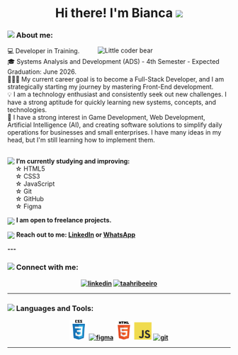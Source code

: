 <h1 align="center">Hi there! I'm Bianca <img src="https://media.giphy.com/media/hvRJCLFzcasrR4ia7z/giphy.gif" width="32px"></h1> 

<h3><img src="https://media.giphy.com/media/ObNTw8Uzwy6KQ/giphy.gif" width="22px"> About me:</h3>
<img align="right" width=300px alt="Little coder bear" src="https://c.tenor.com/GN73MKBawZYAAAAi/busy-cute.gif" />

<div tabindex="1"> 
💻 Developer in Training.</br>
🎓 Systems Analysis and Development (ADS) - 4th Semester - Expected Graduation: June 2026. </br>
👩🏻‍💻 My current career goal is to become a Full-Stack Developer, and I am strategically starting my journey by mastering Front-End development. </br>
💡 I am a technology enthusiast and consistently seek out new challenges. I have a strong aptitude for quickly learning new systems, concepts, and technologies. </br>
🧐 I have a strong interest in Game Development, Web Development, Artificial Intelligence (AI), and creating software solutions to simplify daily operations for businesses and small enterprises. I have many ideas in my head, but I'm still learning how to implement them.
</div> </br>

<p><img align="top" src="https://media.giphy.com/media/tDDIeB24eaOr3xhbia/giphy.gif" width="20px"> <b> I’m currently studying and improving:</b></br>
  &emsp; ☆ HTML5 </br>
  &emsp; ☆ CSS3 </br>
  &emsp; ☆ JavaScript </br>
  &emsp; ☆ Git </br>
  &emsp; ☆ GitHub </br>
  &emsp; ☆ Figma
</p>

<p><img align="center" src="https://media.giphy.com/media/23D8NR89IoZUC9jgsO/giphy.gif" width="20px"> <b> I am open to freelance projects.</b></p>

<p><img align="center" src="https://media.giphy.com/media/WCS0Vbr4odJ615HPMe/giphy.gif" width="20px"> <b> Reach out to me: <a target="blank"href="https://www.linkedin.com/in/bianca-i-457958200/">LinkedIn</a> or <a target="blank" href="https://wa.me/5542998363310">WhatsApp</a> </p>
---

<h3><img align="top" src="https://media.giphy.com/media/AEMgXCqNwfxvbNWVCt/giphy.gif" width="25px"> Connect with me:</h3>
<div  align="center">
  <a href="https://www.linkedin.com/in/bianca-i-457958200/" target="blank"><img align="center" src="https://user-images.githubusercontent.com/88904952/234979284-68c11d7f-1acc-4f0c-ac78-044e1037d7b0.png" alt="linkedin" width="40px" /></a>
 <a href="https://www.instagram.com/bianca.isbly/" target="blank"><img align="center" src="https://raw.githubusercontent.com/rahuldkjain/github-profile-readme-generator/master/src/images/icons/Social/instagram.svg" alt="taahribeeiro" height="40" width="40px" /></a>
</div>

---

<!-- PROGRAMMING LANGUAGES -->

<h3><img align="top" src="https://media2.giphy.com/media/QssGEmpkyEOhBCb7e1/giphy.gif?cid=ecf05e47a0n3gi1bfqntqmob8g9aid1oyj2wr3ds3mg700bl&rid=giphy.gif" width="25px"> Languages and Tools:</h3>

<div align="center"> 
<a href="https://www.w3schools.com/css/" target="_blank" rel="noreferrer"> <img src="https://raw.githubusercontent.com/devicons/devicon/master/icons/css3/css3-original-wordmark.svg" alt="css3" width="40px" height="45"/></a> 
  <a href="https://www.figma.com/" target="_blank" rel="noreferrer"> <img src="https://www.vectorlogo.zone/logos/figma/figma-icon.svg" alt="figma" width="40px" height="40"/></a> 
  <a href="https://www.w3.org/html/" target="_blank" rel="noreferrer"> <img src="https://raw.githubusercontent.com/devicons/devicon/master/icons/html5/html5-original-wordmark.svg" alt="html5" width="40px" height="42"/></a> 
  <a href="https://developer.mozilla.org/en-US/docs/Web/JavaScript" target="_blank" rel="noreferrer"> <img src="https://raw.githubusercontent.com/devicons/devicon/master/icons/javascript/javascript-original.svg" alt="javascript" width="40px" height="40"/></a>
  </a> <a href="https://git-scm.com/" target="_blank" rel="noreferrer"> <img src="https://www.vectorlogo.zone/logos/git-scm/git-scm-icon.svg" alt="git" width="40" height="40"/> </a>
  
</div>

---
